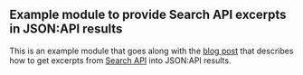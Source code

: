 Example module to provide Search API excerpts in JSON:API results
---

This is an example module that goes along with the [blog post](https://www.chapterthree.com/blog/search-api-excerpts-nextjs) that describes how to get excerpts from [Search API](https://www.drupal.org/project/search_api) into JSON:API results.
